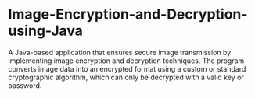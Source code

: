 # Image-Encryption-and-Decryption-using-Java
A Java-based application that ensures secure image transmission by implementing image encryption and decryption techniques. The program converts image data into an encrypted format using a custom or standard cryptographic algorithm, which can only be decrypted with a valid key or password.
